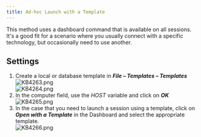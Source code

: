 ```yaml
---
title: Ad-hoc Launch with a Template
---
```

This method uses a dashboard command that is available on all sessions. It's a good fit for a scenario where you usually connect with a specific technology, but occasionally need to use another.

## Settings

1. Create a local or database template in ***File – Templates – Templates***  
![KB4263.png](/img/en/kb/KB4263.png)  
![KB4264.png](/img/en/kb/KB4264.png)  
1. In the computer field, use the $HOST$ variable and click on ***OK***  
![KB4265.png](/img/en/kb/KB4265.png)
1. In the case that you need to launch a session using a template, click on ***Open with a Template*** in the Dashboard and select the appropriate template.  
![KB4266.png](/img/en/kb/KB4266.png)
